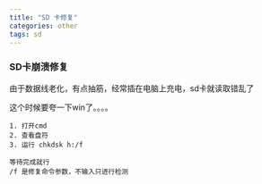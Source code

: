 ```yaml
---
title: "SD 卡修复"
categories: other  
tags: sd
---
```


### SD卡崩溃修复

由于数据线老化，有点抽筋，经常插在电脑上充电，sd卡就读取错乱了

这个时候要夸一下win了。。。。
```angular2html
1. 打开cmd
2. 查看盘符
3. 运行 chkdsk h:/f

等待完成就行
/f 是修复命令参数，不输入只进行检测
```


